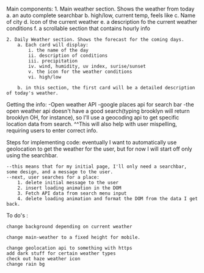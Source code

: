 Main components: 
    1. Main weather section. Shows the weather from today
        a. an auto complete searchbar
        b. high/low, current temp, feels like
        c. Name of city 
        d. Icon of the current weather 
        e. a description fo the current weather conditions 
        f. a scrollable section that contains hourly info 
    
    2. Daily Weather section. Shows the forecast for the coming days. 
        a. Each card will display: 
            i. the name of the day
            ii. description of conditions 
            iii. precipitation
            iv. wind, humidity, uv index, surise/sunset
            v. the icon for the weather conditions 
            vi. high/low 
        
        b. in this section, the first card will be a detailed description of today's weather. 
    


Getting the info: 
    -Open weather API
    -google places api for search bar
    -the open weather api doesn't have a good search(typing brooklyn will return brooklyn OH, for instance), so I'll use a geocoding api to get specific location data from search. 
    ^^This will also help with user mispelling, requiring users to enter correct info. 


Steps for implementing code: 
    eventually I want to automatically use geolocation to get the weather for the user, but for now I will start off only using the searchbar. 

    --this means that for my initial page, I'll only need a searchbar, some design, and a message to the user. 
    --next, user searches for a place: 
        1. delete initial message to the user
        2. insert loading animation in the DOM 
        3. Fetch API data from search menu input 
        4. delete loading animation and format the DOM from the data I get back. 


To do's : 

    change background depending on current weather
 
    change main-weather to a fixed height for mobile. 
    
    change geolocation api to something with https 
    add dark stuff for certain weather types
    check out haze weather icon 
    change rain bg

    
    
